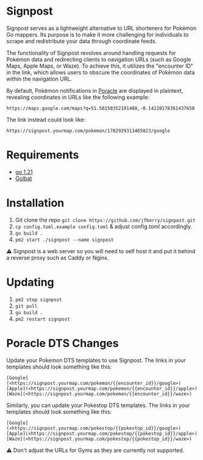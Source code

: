 # Signpost
Signpost serves as a lightweight alternative to URL shorteners for Pokémon Go mappers. Its purpose is to make it more challenging for individuals to scrape and redistribute your data through coordinate feeds.

The functionality of Signpost revolves around handling requests for Pokémon data and redirecting clients to navigation URLs (such as Google Maps, Apple Maps, or Waze). To achieve this, it utilizes the "encounter ID" in the link, which allows users to obscure the coordinates of Pokémon data within the navigation URL.

By default, Pokémon notifications in [Poracle](https://github.com/KartulUdus/PoracleJS) are displayed in plaintext, revealing coordinates in URLs like the following example:
```
https://maps.google.com/maps?q=51.50150352191488,-0.14220178361437658
```

The link instead could look like: 
```
https://signpost.yourmap.com/pokemon/1782929313465823/google
```

# Requirements

* [go 1.21](https://go.dev/doc/install)
* [Golbat](https://github.com/UnownHash/Golbat)

# Installation

1. Git clone the repo `git clone https://github.com/jfberry/signpost.git`
2. `cp config.toml.example config.toml` & adjust config.toml accordingly.
3. `go build .`
4. `pm2 start ./signpost --name signpost`

⚠️ Signpost is a web server so you will need to self host it and put it behind a reverse proxy such as Caddy or Nginx.

# Updating
1.  `pm2 stop signpost`
1. `git pull`
3. `go build .`
3. `pm2 restart signpost`

# Poracle DTS Changes
Update your Pokemon DTS templates to use Signpost. The links in your templates should look something like this:
```
[Google](<https://signpost.yourmap.com/pokemon/{{encounter_id}}/google>)
[Apple](<https://signpost.yourmap.com/pokemon/{{encounter_id}}/apple>)
[Waze](<https://signpost.yourmap.com/pokemon/{{encounter_id}}/waze>)
```

Similarly, you can update your Pokestop DTS templates. The links in your templates should look something like this:
```
[Google](<https://signpost.yourmap.com/pokestop/{{pokestop_id}}/google>)
[Apple](<https://signpost.yourmap.com/pokestop/{{pokestop_id}}/apple>)
[Waze](<https://signpost.yourmap.com/pokestop/{{pokestop_id}}/waze>)
```
⚠️ Don't adjust the URLs for Gyms as they are currently not supported.